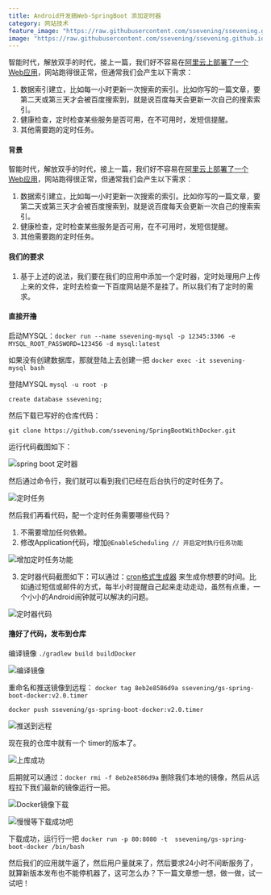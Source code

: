 ```yaml
---
title: Android开发搞Web-SpringBoot 添加定时器
category: 网站技术
feature_image: "https://raw.githubusercontent.com/ssevening/ssevening.github.io/master/assets/android.png"
image: "https://raw.githubusercontent.com/ssevening/ssevening.github.io/master/assets/android.png"
---
```


智能时代，解放双手的时代，接上一篇，我们好不容易在[阿里云上部署了一个Web应用](http://www.jianshu.com/p/3df3655932dd)，网站跑得很正常，但通常我们会产生以下需求：
1. 数据索引建立，比如每一小时更新一次搜索的索引。比如你写的一篇文章，要第二天或第三天才会被百度搜索到，就是说百度每天会更新一次自己的搜索索引。
2. 健康检查，定时检查某些服务是否可用，在不可用时，发短信提醒。
3. 其他需要跑的定时任务。

<!-- more -->

#### 背景

智能时代，解放双手的时代，接上一篇，我们好不容易在[阿里云上部署了一个Web应用](http://www.jianshu.com/p/3df3655932dd)，网站跑得很正常，但通常我们会产生以下需求：
1. 数据索引建立，比如每一小时更新一次搜索的索引。比如你写的一篇文章，要第二天或第三天才会被百度搜索到，就是说百度每天会更新一次自己的搜索索引。
2. 健康检查，定时检查某些服务是否可用，在不可用时，发短信提醒。
3. 其他需要跑的定时任务。

#### 我们的要求

1. 基于上述的说法，我们要在我们的应用中添加一个定时器，定时处理用户上传上来的文件，定时去检查一下百度网站是不是挂了。所以我们有了定时的需求。

#### 直接开撸

启动MYSQL：```docker run --name ssevening-mysql -p 12345:3306 -e MYSQL_ROOT_PASSWORD=123456 -d mysql:latest```

如果没有创建数据库，那就登陆上去创建一把
```docker exec -it ssevening-mysql bash```

登陆MYSQL
```mysql -u root -p```

```create database ssevening;```

然后下载已写好的仓库代码：

```git clone https://github.com/ssevening/SpringBootWithDocker.git```

运行代码截图如下：


![spring boot 定时器](http://upload-images.jianshu.io/upload_images/5649240-ffd12075d3f6830b.png?imageMogr2/auto-orient/strip%7CimageView2/2/w/1240)

然后通过命令行，我们就可以看到我们已经在后台执行的定时任务了。


![定时任务](http://upload-images.jianshu.io/upload_images/5649240-2c58ca9efefe53ef.png?imageMogr2/auto-orient/strip%7CimageView2/2/w/1240)

然后我们再看代码，配一个定时任务需要哪些代码？

1. 不需要增加任何依赖。
2. 修改Application代码，增加```@EnableScheduling // 开启定时执行任务功能```

![增加定时任务功能](http://upload-images.jianshu.io/upload_images/5649240-c1d4da9544e1b7fc.png?imageMogr2/auto-orient/strip%7CimageView2/2/w/1240)

3. 定时器代码截图如下：可以通过：[cron格式生成器](http://cron.qqe2.com/) 来生成你想要的时间。比如通过短信或邮件的方式，每半小时提醒自己起来走动走动，虽然有点重，一个小小的Android闹钟就可以解决的问题。


![定时器代码](http://upload-images.jianshu.io/upload_images/5649240-4e4f63e2d40bc119.png?imageMogr2/auto-orient/strip%7CimageView2/2/w/1240)


#### 撸好了代码，发布到仓库

编译镜像
```./gradlew build buildDocker```


![编译镜像](http://upload-images.jianshu.io/upload_images/5649240-8d68314009856868.png?imageMogr2/auto-orient/strip%7CimageView2/2/w/1240)

重命名和推送镜像到远程：
```docker tag 8eb2e8586d9a ssevening/gs-spring-boot-docker:v2.0.timer```

```docker push ssevening/gs-spring-boot-docker:v2.0.timer```

![推送到远程](http://upload-images.jianshu.io/upload_images/5649240-73d0343d9c99b129.png?imageMogr2/auto-orient/strip%7CimageView2/2/w/1240)

现在我的仓库中就有一个 timer的版本了。


![上库成功](http://upload-images.jianshu.io/upload_images/5649240-8055f8aeeefd34ce.png?imageMogr2/auto-orient/strip%7CimageView2/2/w/1240)

后期就可以通过：```docker rmi -f 8eb2e8586d9a``` 删除我们本地的镜像，然后从远程拉下我们最新的镜像运行一把。


![Docker镜像下载](http://upload-images.jianshu.io/upload_images/5649240-f829e5d234459e52.png?imageMogr2/auto-orient/strip%7CimageView2/2/w/1240)

![慢慢等下载成功吧](http://upload-images.jianshu.io/upload_images/5649240-dd0075500d824d82.png?imageMogr2/auto-orient/strip%7CimageView2/2/w/1240)


下载成功，运行行一把
```docker run -p 80:8080 -t  ssevening/gs-spring-boot-docker /bin/bash```

然后我们的应用就牛逼了，然后用户量就来了，然后要求24小时不间断服务了，就算新版本发布也不能停机器了，这可怎么办？下一篇文章想一想，做一做，试一试吧！